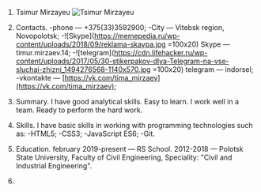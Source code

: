 1. Tsimur Mirzayeu 
    ![Tsimur Mirzayeu](https://scontent-frt3-2.cdninstagram.com/vp/8805ed61335e64056d48bbf0aa04f5d4/5D20758F/t51.2885-15/e15/11201712_608016262669284_380698258_n.jpg?_nc_ht=scontent-frt3-2.cdninstagram.com)

2. Contacts. 
    -phone — +375(33)3592900;
    -City — Vitebsk region, Novopolotsk;
    -![Skype](https://memepedia.ru/wp-content/uploads/2018/09/reklama-skaypa.jpg =100x20) Skype — timur.mirzaev.14;
    -![telegram](https://cdn.lifehacker.ru/wp-content/uploads/2017/05/30-stikerpakov-dlya-Telegram-na-vse-sluchai-zhizni_1494276568-1140x570.jpg =100x20) telegram — indorsel;
    -vkontakte — [https://vk.com/tima_mirzaev](https://vk.com/tima_mirzaev);

3. Summary. 
    I have good analytical skills. Easy to learn. I work well in a team. Ready to perform the hard work.

4. Skills. 
    I have basic skills in working with programming technologies such as:
    -HTML5;
    -CSS3;
    -JavaScript ES6;
    -Git.

5. Education.
    february 2019-present — RS School.
    2012-2018 — Polotsk State University, Faculty of Civil Engineering, Speciality: "Civil and Industrial Engineering".

6. 